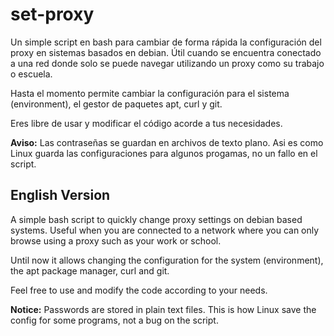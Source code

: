 # set-proxy

Un simple script en bash para cambiar de forma rápida la configuración del proxy en sistemas basados en debian. Útil cuando se encuentra conectado a una red donde solo se puede navegar utilizando un proxy como su trabajo o escuela.

Hasta el momento permite cambiar la configuración para el sistema (environment), el gestor de paquetes apt, curl y git.

Eres libre de usar y modificar el código acorde a tus necesidades.

**Aviso:** Las contraseñas se guardan en archivos de texto plano. Asi es como Linux guarda las configuraciones para algunos progamas, no un fallo en el script.

## English Version

A simple bash script to quickly change proxy settings on debian based systems. Useful when you are connected to a network where you can only browse using a proxy such as your work or school.

Until now it allows changing the configuration for the system (environment), the apt package manager, curl and git.

Feel free to use and modify the code according to your needs.

**Notice:** Passwords are stored in plain text files. This is how Linux save the config for some programs, not a bug on the  script.
